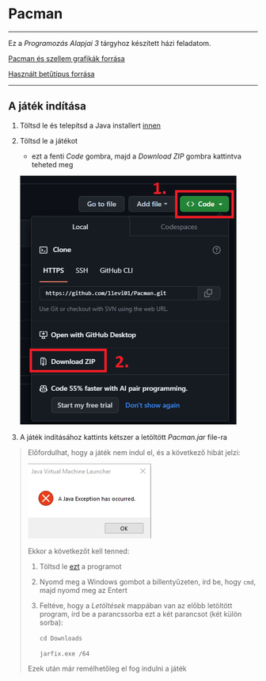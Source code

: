 
# Pacman

---

Ez a *Programozás Alapjai 3* tárgyhoz készített házi feladatom.

[Pacman és szellem grafikák forrása](https://www.spriters-resource.com/arcade/pacman/sheet/52631/)

[Használt betűtípus forrása](https://www.dafont.com/dogica.font)

---

## A játék indítása

1. Töltsd le és telepítsd a Java installert [innen](https://www.oracle.com/java/technologies/downloads/#jdk21-windows)

2. Töltsd le a játékot

   - ezt a fenti *Code* gombra, majd a *Download ZIP* gombra kattintva teheted meg
   
   ![code_download](res/download_tutorial/code_download.png)

3. A játék indításához kattints kétszer a letöltött *Pacman.jar* file-ra

> Előfordulhat, hogy a játék nem indul el, és a következő hibát jelzi:
> 
> ![jar_error](res/download_tutorial/jar_error.png)
> 
> Ekkor a következőt kell tenned:
> 
> 1. Töltsd le [ezt](https://johann.loefflmann.net/downloads/jarfix.exe) a programot
> 2. Nyomd meg a Windows gombot a billentyűzeten, írd be, hogy `cmd`, majd nyomd meg az Entert
> 3. Feltéve, hogy a *Letöltések* mappában van az előbb letöltött program, írd be a parancssorba ezt a két parancsot (két külön sorba):
> 
>     `cd Downloads`
> 
>     `jarfix.exe /64`
> 
> Ezek után már remélhetőleg el fog indulni a játék

